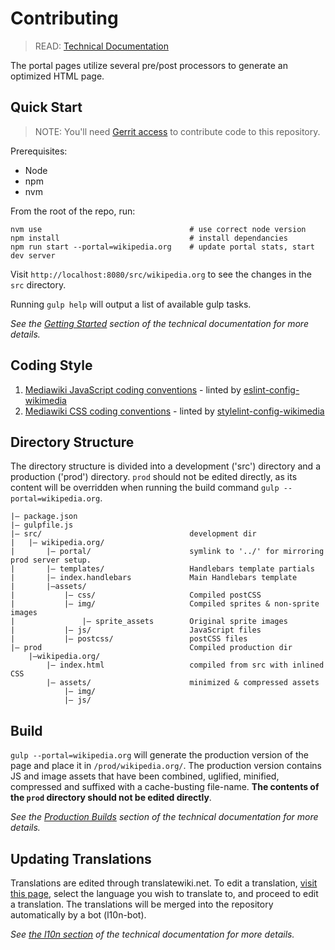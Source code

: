 # Contributing

> READ: [Technical Documentation](./docs/README.md)

The portal pages utilize several pre/post processors to generate an optimized HTML page.

## Quick Start

> NOTE: You'll need [Gerrit access](https://www.mediawiki.org/wiki/Developer_access) to contribute code to this repository.

Prerequisites:

- Node
- npm
- nvm

From the root of the repo, run:

```
nvm use                                 # use correct node version
npm install                             # install dependancies
npm run start --portal=wikipedia.org    # update portal stats, start dev server
```

Visit `http://localhost:8080/src/wikipedia.org` to see the changes in the `src` directory.

Running `gulp help` will output a list of available gulp tasks.

*See the [Getting Started](./docs/development/getting_started.md) section of the technical documentation for more details.*

## Coding Style

1. [Mediawiki JavaScript coding conventions](https://www.mediawiki.org/wiki/Manual:Coding_conventions/JavaScript) - linted by [eslint-config-wikimedia](https://www.npmjs.com/package/eslint-config-wikimedia)
2. [Mediawiki CSS coding conventions](https://www.mediawiki.org/wiki/Manual:Coding_conventions/CSS) - linted by [stylelint-config-wikimedia](https://www.npmjs.com/package/stylelint-config-wikimedia)

## Directory Structure

The directory structure is divided into a development ('src') directory and a production ('prod') directory. `prod` should not be edited directly, as its content will be overridden when running the build command `gulp --portal=wikipedia.org`.

````
|— package.json
|— gulpfile.js
|— src/                                 development dir
|	|— wikipedia.org/
|		|— portal/                      symlink to '../' for mirroring prod server setup.
|		|— templates/                   Handlebars template partials
|		|— index.handlebars             Main Handlebars template
|		|—assets/
|			|— css/                     Compiled postCSS
|			|— img/                     Compiled sprites & non-sprite images
|				|— sprite_assets        Original sprite images
|			|— js/                      JavaScript files
|			|— postcss/                 postCSS files
|— prod                                 Compiled production dir
    |—wikipedia.org/
        |— index.html                   compiled from src with inlined CSS
        |— assets/                      minimized & compressed assets
            |— img/
            |— js/

````

## Build

`gulp --portal=wikipedia.org` will generate the production version of the page and place it in `/prod/wikipedia.org/`. The production version contains JS and image assets that have been combined, uglified, minified, compressed and suffixed with a cache-busting file-name. **The contents of the `prod` directory should not be edited directly**.

*See the [Production Builds](./docs/development/prod.md) section of the technical documentation for more details.*


## Updating Translations
Translations are edited through translatewiki.net. To edit a translation, [visit this page](https://translatewiki.net/w/i.php?title=Special:Translate&filter=&group=wikimedia-portals&optional=1&task=custom), select the language you wish to translate to, and proceed to edit a translation. The translations will be merged into the repository automatically by a bot (l10n-bot).

*See [the l10n section](./docs/architecture/l10n.md) of the technical documentation for more details.*

